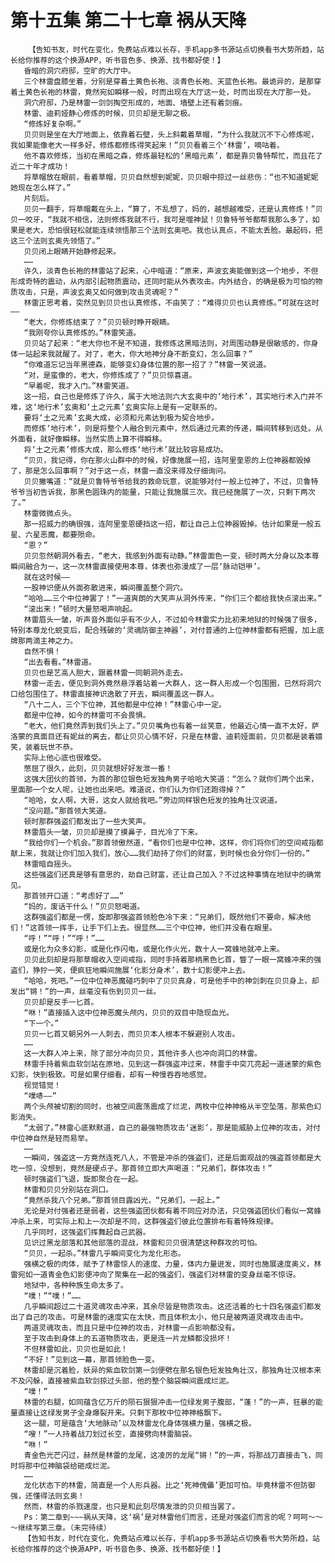 # 第十五集 第二十七章 祸从天降
        【告知书友，时代在变化，免费站点难以长存，手机app多书源站点切换看书大势所趋，站长给你推荐的这个换源APP，听书音色多、换源、找书都好使！】
       昏暗的洞穴府邸，空旷的大厅中。
       三个林雷盘膝坐着，分别是穿着土黄色长袍、淡青色长袍、天蓝色长袍。最诡异的，是那穿着土黄色长袍的林雷，竟然宛如瞬移一般，时而出现在大厅这一处，时而出现在大厅那一处。
       洞穴府邸，乃是林雷一剑剑掏空形成的，地面、墙壁上还有着剑痕。
       林雷、迪莉娅静心修炼的时候，贝贝却是无聊之极。
       “修炼好复杂啊。”
       贝贝则是坐在大厅地面上，依靠着石壁，头上斜戴着草帽，“为什么我就沉不下心修炼呢，我如果能像老大一样多好，修炼都修炼得笑起来！”贝贝看着三个‘林雷’，嘀咕着。
       他不喜欢修炼，当初在黑暗之森，修炼最轻松的‘黑暗元素’，都是靠贝鲁特帮忙，而且花了近二十年才成功！
       将草帽放在眼前，看着草帽，贝贝自然想到妮妮，贝贝眼中掠过一丝悲伤：“也不知道妮妮她现在怎么样了。”
       片刻后。
       贝贝一翻手，将草帽戴在头上，“算了，不乱想了，妈的，越想越难受，还是认真修炼！”贝贝一咬牙，“我就不相信，法则修炼我就不行，我可是噬神鼠！贝鲁特爷爷都帮我那么多了，如果是老大，恐怕很轻松就能连续领悟那三个法则玄奥吧。我也认真点，不能太丢脸。最起码，把这三个法则玄奥先领悟了。”
       贝贝闭上眼睛开始静修起来。
       ……
       许久，淡青色长袍的林雷站了起来，心中暗道：“原来，声波玄奥能做到这一个地步，不但形成奇特的震动，从内部引起物质震动，还同时能从外表攻击。内外结合，的确是极为可怕的物质攻击，只是，声波玄奥又如何做到攻击灵魂呢？”
       林雷正思考着，突然见到贝贝也认真修炼，不由笑了：“难得贝贝也认真修炼。”可就在这时——
       “老大，你修炼结束了？”贝贝顿时睁开眼睛。
       “我刚夸你认真修炼的。”林雷笑道。
       贝贝站了起来：“老大你也不是不知道，我修炼这黑暗法则，对周围动静是很敏感的，你身体一站起来我就醒了。对了，老大，你大地神分身不断变幻，怎么回事？”
       “你难道忘记当年黑德森，能够变幻身体位置的那一招了？”林雷一笑说道。
       “对，是蛮像的，老大，你修炼成了？”贝贝惊喜道。
       “早着呢，我才入门。”林雷笑道。
       这一招，自己也是修炼了许久，属于大地法则六大玄奥中的‘地行术’，其实地行术入门并不难，这‘地行术’玄奥和‘土之元素’玄奥实际上是有一定联系的。
       要将‘土之元素’玄奥大成，必须和元素达到极为契合地步。
       而修炼‘地行术’，则是将整个人融合到元素中，然后通过元素的传递，瞬间转移到远处。从外面看，就好像瞬移。当然实质上算不得瞬移。
       将‘土之元素’修炼大成，那么修炼‘地行术’就比较容易成功。
       “贝贝，我记得，你在那火山群中的时候，好像施展一招，连阿里奎恩的上位神器都毁掉了，那是怎么回事啊？”对于这一点，林雷一直没来得及仔细询问。
       贝贝撇嘴道：“就是贝鲁特爷爷给我的救命玩意，说能够对付一般上位神了，不过，贝鲁特爷爷当初告诉我，那黑色圆珠内的能量，只能让我施展三次。我已经施展了一次，只剩下两次了。”
       林雷微微点头。
       那一招威力的确很强，连阿里奎恩硬挡这一招，都让自己上位神器毁掉。估计如果是一般五星、六星恶魔，都要殒命。
       “恩？”
       贝贝忽然朝洞外看去，“老大，我感到外面有动静。”林雷面色一变，顿时两大分身以及本尊瞬间融合为一，这一次林雷直接使用本尊，体表也弥漫成了一层‘脉动铠甲’。
       就在这时候——
       一股神识便从外面弥散进来，瞬间覆盖整个洞穴。
       “哈哈……三个中位神罢了！”一道爽朗的大笑声从洞外传来，“你们三个都给我快点滚出来。”
       “滚出来！”顿时大量怒喝声响起。
       林雷眉头一皱，听声音外面似乎有不少人，不过如今林雷实力比初来地狱的时候强了很多，特别本尊龙化蜕变后，配合残破的‘灵魂防御主神器’，对付普通的上位神林雷都有把握，加上底牌那两滴主神之力。
       自然不惧！
       “出去看看。”林雷道。
       贝贝也是艺高人胆大，跟着林雷一同朝洞外走去。
       林雷一走去，便见到洞外竟然悬浮着站着一大群人，这一群人形成一个包围圈，已然将洞穴口给包围住了。林雷直接神识逸散了开去，瞬间覆盖这一群人。
       “八十二人，三个下位神，其他都是中位神！”林雷心中一定。
       都是中位神，如今的林雷可不会畏惧。
       “老大，他们竟然弄到我们头上了。”贝贝嘴角也有着一丝笑意，他最近心情一直不太好，萨洛蒙的真面目还有妮丝的离去，都让贝贝心情不好，只是在林雷、迪莉娅面前，贝贝都是装着嬉笑，装着玩世不恭。
       实际上他心底也很难受。
       憋屈了很久，此刻，贝贝就想好好发泄一番！
       这强大团伙的首领，为首的那位银色短发独角男子哈哈大笑道：“怎么？就你们两个出来，里面那一个女人呢，让她也出来吧。难道说，你们认为你们还跑得掉？”
       “哈哈，女人啊，大哥，这女人就给我吧。”旁边同样银色短发的独角壮汉说道。
       “没问题。”那首领大笑道。
       顿时那群强盗们都发出了一些大笑声。
       林雷眉头一皱，贝贝却是摸了摸鼻子，目光冷了下来。
       “我给你们一个机会。”那首领傲然道，“看你们也是中位神，这样，你们将你们的空间戒指都献上来，我就让你们加入我们，放心……我们劫持了你们的财富，到时候也会分你们一份的。”
       林雷暗自摇头。
       这些强盗们还真是够有意思的，劫自己财富，还让自己加入？不过这种事情在地狱中的确常见。
       那首领开口道：“考虑好了……”
       “妈的，废话干什么！”贝贝怒喝道。
       这群强盗们都是一愣，旋即那强盗首领脸色冷下来：“兄弟们，既然他们不要命，解决他们！”这首领一挥手，让手下们上去。很显然……三个中位神，他们并没看在眼里。
       “呼！”“呼！”“呼！”……
       或是化为众多幻影，或是化作闪电，或是化作火光，数十人一窝蜂地就冲上来。
       贝贝此刻却是将那草帽收入空间戒指，同时手持着那柄黑色匕首，瞥了一眼一窝蜂冲来的强盗们，狰狞一笑，便疯狂地瞬间施展‘化影分身术’，数十幻影便冲上去。
       “哈哈，死吧。”一位中位神恶魔碰巧刺中了贝贝真身，可是他手中的神剑刺在贝贝身上，却发出“锵！”的一声，丝毫没有伤到贝贝一丝。
       贝贝却是反手一匕首。
       “咻！”直接插入这中位神恶魔头颅内，贝贝的双目中隐现血光。
       “下一个。”
       贝贝一匕首又朝另外一人刺去，而贝贝本人根本不躲避别人攻击。
       ……
       这一大群人冲上来，除了部分冲向贝贝，其他许多人也冲向洞口的林雷。
       林雷手持着紫血软剑站在原地，见到这一群强盗冲过来，林雷手中突兀亮起一道迷蒙的紫色幻影，快到极致。可是如果仔细看，却有一种慢吞吞地感觉。
       视觉错觉！
       “噗哧——”
       两个头颅被切割的同时，也被空间震荡震成了烂泥，两枚中位神神格从半空坠落，那紫色幻影消失。
       “太弱了。”林雷心底默默道，自己的最强物质攻击‘迷影’，那是能威胁上位神的攻击，对付中位神自然是轻而易举。
       ……
       一瞬间，强盗这一方竟然连死八人，不管是冲杀的强盗们，还是后面观战的强盗首领都是大吃一惊，没想到，竟然是硬点子。那首领立即大声喝道：“兄弟们，群体攻击！”
       顿时强盗们飞退，旋即聚合在一起。
       林雷和贝贝分别站在洞口。
       “竟然杀我八个兄弟。”那首领目露凶光，“兄弟们，一起上。”
       无论是对付强者还是弱者，这些强盗团伙都有着不同应对办法，只见强盗团伙们看似一窝蜂冲杀上来，可实际上和上一次却是不同，这群强盗们彼此位置排布有着特殊规律。
       几乎同时，这强盗们挥舞起自己武器。
       见识过黑龙部落和其他部落的混战，林雷和贝贝很清楚这种群攻的可怕。
       “贝贝，一起杀。”林雷几乎瞬间变化为龙化形态。
       强横之极的肉体，赋予了林雷惊人的速度、力量，体内力量迸发，同时也施展速度奥义，林雷宛如一道青金色幻影便冲向了聚集在一起的强盗们，强盗们对林雷的变身丝毫不惊讶。
       地狱中，各种种族生命太多了。
       “噗！”“噗！”……
       几乎瞬间超过二十道灵魂攻击冲来，其余尽皆是物质攻击。这还活着的七十四名强盗们都发出了自己的攻击。可是林雷的速度实在太快，而且体积太小，他只是被两道灵魂攻击击中。
       两道灵魂攻击，而且只是中位神的攻击，对林雷一点影响都没有。
       至于攻击到身体上的五道物质攻击，更是连一片龙鳞都没损坏！
       不但林雷如此，贝贝也是如此！
       “不好！”见到这一幕，那首领脸色一变。
       林雷却是沉着脸，妖异的紫血软剑第一剑便劈在那名银色短发独角壮汉，那独角壮汉根本来不及闪躲，直接被紫血软剑掠过头部，他的整个脑袋瞬间震成烂泥。
       “噗！”
       林雷的右腿，如同蕴含亿万斤的陨石狠狠冲击一位绿发男子腹部，“蓬！”的一声，狂暴的能量直接让这绿发男子全身爆裂开来。只剩下那枚中位神神格飘下。
       这一腿，可是蕴含‘大地脉动’以及林雷龙化身体强横力量，强横之极。
       “嗖！”一人持着战刀划过长空，直接劈向林雷脑袋。
       “咻！”
       青金色光芒闪过，赫然是林雷的龙尾，这凌厉的龙尾“锵！”的一声，将那战刀直接击飞，同时将那中位神脑袋给砸成烂泥。
       ……
       龙化状态下的林雷，简直是一个人形兵器。比之‘死神傀儡’更加可怕。毕竟林雷不但防御强，还懂得法则玄奥！
       然而，林雷的杀戮速度，也只是和此刻尽情发泄的贝贝相当罢了。
       Ps：第二章到~~~祸从天降，这‘祸’是对林雷他们而言，还是对强盗们而言的呢？呵呵～～～继续写第三章。（未完待续）
       【告知书友，时代在变化，免费站点难以长存，手机app多书源站点切换看书大势所趋，站长给你推荐的这个换源APP，听书音色多、换源、找书都好使！】